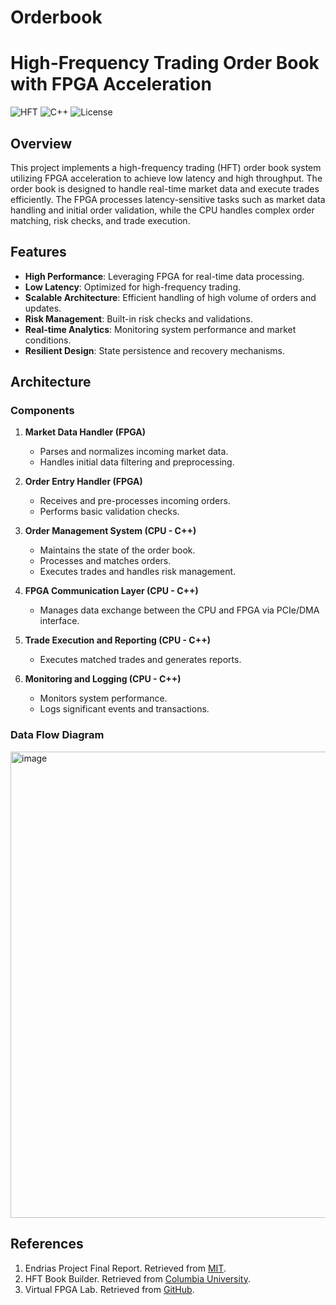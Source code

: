# Orderbook
# High-Frequency Trading Order Book with FPGA Acceleration

![HFT](https://img.shields.io/badge/High--Frequency%20Trading-FPGA-blue)
![C++](https://img.shields.io/badge/C%2B%2B-17-blue)
![License](https://img.shields.io/badge/License-MIT-green)

## Overview

This project implements a high-frequency trading (HFT) order book system utilizing FPGA acceleration to achieve low latency and high throughput. The order book is designed to handle real-time market data and execute trades efficiently. The FPGA processes latency-sensitive tasks such as market data handling and initial order validation, while the CPU handles complex order matching, risk checks, and trade execution.

## Features

- **High Performance**: Leveraging FPGA for real-time data processing.
- **Low Latency**: Optimized for high-frequency trading.
- **Scalable Architecture**: Efficient handling of high volume of orders and updates.
- **Risk Management**: Built-in risk checks and validations.
- **Real-time Analytics**: Monitoring system performance and market conditions.
- **Resilient Design**: State persistence and recovery mechanisms.

## Architecture

### Components

1. **Market Data Handler (FPGA)**
   - Parses and normalizes incoming market data.
   - Handles initial data filtering and preprocessing.

2. **Order Entry Handler (FPGA)**
   - Receives and pre-processes incoming orders.
   - Performs basic validation checks.

3. **Order Management System (CPU - C++)**
   - Maintains the state of the order book.
   - Processes and matches orders.
   - Executes trades and handles risk management.

4. **FPGA Communication Layer (CPU - C++)**
   - Manages data exchange between the CPU and FPGA via PCIe/DMA interface.

5. **Trade Execution and Reporting (CPU - C++)**
   - Executes matched trades and generates reports.

6. **Monitoring and Logging (CPU - C++)**
   - Monitors system performance.
   - Logs significant events and transactions.

### Data Flow Diagram

<img width="746" alt="image" src="https://github.com/Kodoh/Orderbook/assets/45899701/e8564ae6-0d79-41f2-94c5-28070c45c8ca">

## References

1. Endrias Project Final Report. Retrieved from [MIT](https://web.mit.edu/6.111/volume2/www/f2019/projects/endrias_Project_Final_Report.pdf).
2. HFT Book Builder. Retrieved from [Columbia University](https://www.cs.columbia.edu/~sedwards/classes/2024/4840-spring/designs/HFT-Book-Builder.pdf).
3. Virtual FPGA Lab. Retrieved from [GitHub](https://github.com/os-fpga/Virtual-FPGA-Lab?tab=readme-ov-file).
